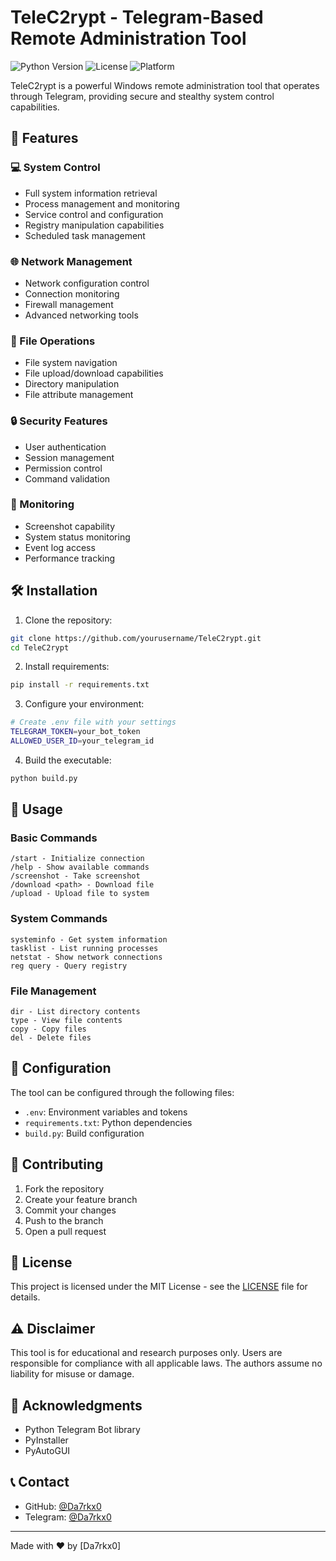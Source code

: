 # TeleC2rypt - Telegram-Based Remote Administration Tool

![Python Version](https://img.shields.io/badge/python-3.9%2B-blue)
![License](https://img.shields.io/badge/license-MIT-green)
![Platform](https://img.shields.io/badge/platform-Windows-lightgrey)

TeleC2rypt is a powerful Windows remote administration tool that operates through Telegram, providing secure and stealthy system control capabilities.

## 🚀 Features

### 💻 System Control
- Full system information retrieval
- Process management and monitoring
- Service control and configuration
- Registry manipulation capabilities
- Scheduled task management

### 🌐 Network Management
- Network configuration control
- Connection monitoring
- Firewall management
- Advanced networking tools

### 📂 File Operations
- File system navigation
- File upload/download capabilities
- Directory manipulation
- File attribute management

### 🔒 Security Features
- User authentication
- Session management
- Permission control
- Command validation

### 📸 Monitoring
- Screenshot capability
- System status monitoring
- Event log access
- Performance tracking

## 🛠️ Installation

1. Clone the repository:
```bash
git clone https://github.com/yourusername/TeleC2rypt.git
cd TeleC2rypt
```

2. Install requirements:
```bash
pip install -r requirements.txt
```

3. Configure your environment:
```bash
# Create .env file with your settings
TELEGRAM_TOKEN=your_bot_token
ALLOWED_USER_ID=your_telegram_id
```

4. Build the executable:
```bash
python build.py
```

## 📝 Usage

### Basic Commands
```
/start - Initialize connection
/help - Show available commands
/screenshot - Take screenshot
/download <path> - Download file
/upload - Upload file to system
```

### System Commands
```
systeminfo - Get system information
tasklist - List running processes
netstat - Show network connections
reg query - Query registry
```

### File Management
```
dir - List directory contents
type - View file contents
copy - Copy files
del - Delete files
```

## 🔧 Configuration

The tool can be configured through the following files:
- `.env`: Environment variables and tokens
- `requirements.txt`: Python dependencies
- `build.py`: Build configuration

## 🤝 Contributing

1. Fork the repository
2. Create your feature branch
3. Commit your changes
4. Push to the branch
5. Open a pull request

## 📄 License

This project is licensed under the MIT License - see the [LICENSE](LICENSE) file for details.

## ⚠️ Disclaimer

This tool is for educational and research purposes only. Users are responsible for compliance with all applicable laws. The authors assume no liability for misuse or damage.

## 🙏 Acknowledgments

- Python Telegram Bot library
- PyInstaller
- PyAutoGUI

## 📞 Contact

- GitHub: [@Da7rkx0](https://github.com/Da7rkx0)
- Telegram: [@Da7rkx0](https://t.me/Da7rkx0)

---
Made with ❤️ by [Da7rkx0]
